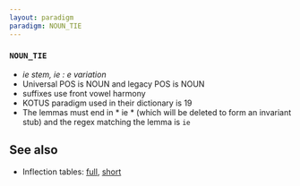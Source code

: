 ```yaml
---
layout: paradigm
paradigm: NOUN_TIE
---
```

### ` NOUN_TIE `

* _ie stem, ie : e variation_
* Universal POS is NOUN and legacy POS is NOUN
* suffixes use front vowel harmony
* KOTUS paradigm used in their dictionary is 19
* The lemmas must end in * ie * (which will be deleted to form an invariant stub) and the regex matching the lemma is ` ie `

## See also

* Inflection tables: [full](gen/T/tie.html), [short](gen/T/tie_wikt.html)

